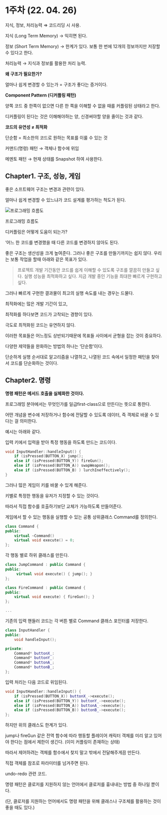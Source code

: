 # 1주차 (22. 04. 26)

지식, 정보, 처리능력 ⇒ 코드리딩 시 사용.

지식 (Long Term Memory) → 익히면 된다.

정보 (Short Term Memory) → 한계가 있다. 보통 한 번에 12개의 정보까지만 저장할 수 있다고 한다. 

처리능력 → 지식과 정보를 활용한 처리 능력.


**왜 구조가 필요한가?**

얼마나 쉽게 변경할 수 있는가 = 구조가 좋다는 증거이다.

**Component Pattern (디커플링 패턴)**

양쪽 코드 중 한쪽이 없으면 다른 한 쪽을 이해할 수 없을 때를 커플링된 상태라고 한다.

디커플링이 된다는 것은 이해해야하는 양, 신경써야할 양을 줄이는 것과 같다.

**코드의 유연성 ≠ 최적화**

단순함 = 최소한의 코드로 원하는 목표를 이룰 수 있는 것 

커맨드(명령) 패턴 → 객체나 함수에 위임

메멘토 패턴 → 현재 상태를 Snapshot 하여 사용한다.


## Chapter1. 구조, 성능, 게임
좋은 소프트웨어 구조는 변경과 관련이 있다.

얼마나 쉽게 변경할 수 있느냐가 코드 설계를 평가하는 척도가 된다.

![프로그래밍 흐름도](https://user-images.githubusercontent.com/26589915/166445044-a5a69b64-824b-42ed-a5cd-c30252c77304.jpg)

프로그래밍 흐름도

디커플링은 어떻게 도움이 되는가?

‘어느 한 코드를 변경했을 때 다른 코드를 변경하지 않아도 된다.

좋은 구조는 생산성을 크게 높여준다. 그러나 좋은 구조를 만들기까지는 쉽지 않다. 우리는 보통 작업을 할때 아래와 같은 목표가 있다.

> 프로젝트 개발 기간동안 코드를 쉽게 이해할 수 있도록 구조를 깔끔히 만들고 싶다.
실행 성능을 최적화하고 싶다.
지금 개발 중인 기능을 최대한 빠르게 구현하고 싶다.
> 

그러나 빠르게 구현한 결과물이 최고의 실행 속도를 내는 경우는 드물다.

최적화에는 많은 개발 기간이 있고,

최적화를 하다보면 코드가 고착되는 경향이 있다. 

극도로 최적화된 코드는 유연하지 않다.

이러한 목표들은 어느정도 상반되기때문에 목표들 사이에서 균형을 잡는 것이 중요하다.

다양한 제약들을 완화하는 방법의 하나는 ‘단순함’이다.

단순하게 실행 순서대로 알고리즘을 나열하고, 나열된 코드 속에서 일정한 패턴을 찾아서 코드를 단순화하는 것이다.


## Chapter2. 명령

**명령 패턴은 메서드 호출을 실체화한 것이다.**

프로그래밍 분야에서는 무엇인가를 일급first-class으로 만든다는 뜻으로 통한다.

어떤 개념을 변수에 저장하거나 함수에 전달할 수 있도록 데이터, 즉 객체로 바꿀 수 있다는 걸 의미한다.

예시는 아래와 같다.

입력 키에서 입력을 받아 특정 행동을 하도록 만드는 코드이다.

```cpp
void InputHandler::handleInput() {
	if (isPressed(BUTTON_X) jump();
	else if (isPressed(BUTTON_Y)) fireGun();
	else if (isPressed(BUTTON_A)) swapWeapon();
	else if (isPressed(BUTTON_B) ) lurchIneffectively();
}
```

그러나 많은 게임이 키를 바꿀 수 있게 해준다.

키별로 특정한 행동을 유저가 지정할 수 있는 것이다.

따라서 직접 함수를 호출하기보단 교체가 가능하도록 만들어준다.

게임에서 할 수 있는 행동을 실행할 수 있는 공통 상위클래스 Command를 정의한다.

```cpp
class Command {
public:
	virtual ~Command()
	virtual void execute() = 0;
};
```

각 행동 별로 하위 클래스를 만든다.

```cpp
class JumpCommand : public Command {
public:
	 virtual void execute() { jump(); }
};

class FireCommand : public Command {
public:
	virtual void execute) { fireGun(); }
};

...
```

기존의 입력 핸들러 코드는 각 버튼 별로 Command 클래스 포인터를 저장한다.

```cpp
class InputHandler {
public:
	void handleInput();

private:
	Command* buttonX_:
	Command* buttonY_:
	Command* buttonA_;
	Command* buttonB_;
};
```

입력 처리는 다음 코드로 위임된다.

```cpp
void InputHandler::handleInput() {
	if (isPressed(BUTTON_X)) buttonX_->execute();
	else if (isPressed(BUTTON_Y)) buttonY_->execute();
	else if (isPressed(BUTTON_A)) buttonA_->execute();
	else if (isPressed(BUTTON_B)) buttonB_->execute();
};
```

하지만 위의 클래스도 한계가 있다.

jump나 fireGun 같은 전역 함수에 따라 행동할 플레이어 캐릭터 객체를 미리 알고 있어야 한다는 점에서 제한이 생긴다. (이미 커플링이 존재하는 상태)

따라서 제어하려는 객체를 함수에서 찾지 말고 밖에서 전달해주게끔 만든다.

직접 객체를 참조로 파라미터를 넘겨주면 된다.

undo-redo 관련 코드.

명령 패턴은 클로저를 지원하지 않는 언어에서 클로저를 흉내내는 방법 중 하나일 뿐이다.

(단, 클로저를 지원하는 언어에서도 명령 패턴을 위해 클래스나 구조체를 활용하는 것이 좋을 때도 있다.)
